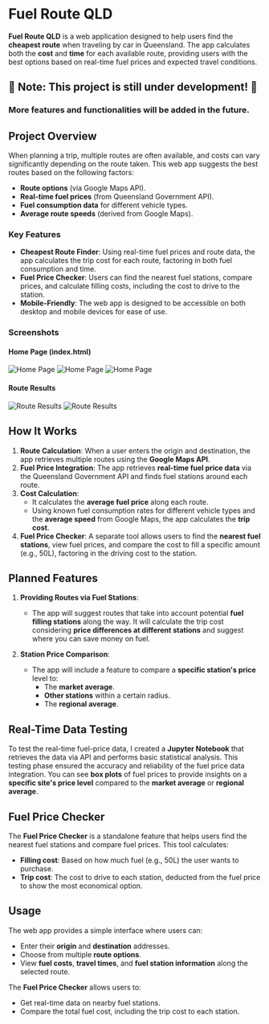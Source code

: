 # Fuel Route QLD

**Fuel Route QLD** is a web application designed to help users find the **cheapest route** when traveling by car in Queensland. The app calculates both the **cost** and **time** for each available route, providing users with the best options based on real-time fuel prices and expected travel conditions.

## 🚧 **Note: This project is still under development!** 🚧
### **More features and functionalities will be added in the future.**

## Project Overview

When planning a trip, multiple routes are often available, and costs can vary significantly depending on the route taken. This web app suggests the best routes based on the following factors:
- **Route options** (via Google Maps API).
- **Real-time fuel prices** (from Queensland Government API).
- **Fuel consumption data** for different vehicle types.
- **Average route speeds** (derived from Google Maps).

### Key Features

- **Cheapest Route Finder**: Using real-time fuel prices and route data, the app calculates the trip cost for each route, factoring in both fuel consumption and time.
- **Fuel Price Checker**: Users can find the nearest fuel stations, compare prices, and calculate filling costs, including the cost to drive to the station.
- **Mobile-Friendly**: The web app is designed to be accessible on both desktop and mobile devices for ease of use.


### Screenshots

#### Home Page (index.html)
![Home Page](screenshots/index_1.png)
![Home Page](screenshots/index_2.png)
![Home Page](screenshots/index_3.png)

#### Route Results
![Route Results](screenshots/route_1.png)
![Route Results](screenshots/route_2.png)

## How It Works

1. **Route Calculation**: When a user enters the origin and destination, the app retrieves multiple routes using the **Google Maps API**. 
2. **Fuel Price Integration**: The app retrieves **real-time fuel price data** via the Queensland Government API and finds fuel stations around each route.
3. **Cost Calculation**: 
   - It calculates the **average fuel price** along each route.
   - Using known fuel consumption rates for different vehicle types and the **average speed** from Google Maps, the app calculates the **trip cost**.
4. **Fuel Price Checker**: A separate tool allows users to find the **nearest fuel stations**, view fuel prices, and compare the cost to fill a specific amount (e.g., 50L), factoring in the driving cost to the station.

## Planned Features

1. **Providing Routes via Fuel Stations**: 
   - The app will suggest routes that take into account potential **fuel filling stations** along the way. It will calculate the trip cost considering **price differences at different stations** and suggest where you can save money on fuel.
   
2. **Station Price Comparison**: 
   - The app will include a feature to compare a **specific station's price** level to:
     - The **market average**.
     - **Other stations** within a certain radius.
     - The **regional average**.

## Real-Time Data Testing

To test the real-time fuel-price data, I created a **Jupyter Notebook** that retrieves the data via API and performs basic statistical analysis. This testing phase ensured the accuracy and reliability of the fuel price data integration.
You can see **box plots** of fuel prices to provide insights on a **specific site's price level** compared to the **market average** or **regional average**.

## Fuel Price Checker

The **Fuel Price Checker** is a standalone feature that helps users find the nearest fuel stations and compare fuel prices. This tool calculates:
- **Filling cost**: Based on how much fuel (e.g., 50L) the user wants to purchase.
- **Trip cost**: The cost to drive to each station, deducted from the fuel price to show the most economical option.

## Usage

The web app provides a simple interface where users can:
- Enter their **origin** and **destination** addresses.
- Choose from multiple **route options**.
- View **fuel costs**, **travel times**, and **fuel station information** along the selected route.

The **Fuel Price Checker** allows users to:
- Get real-time data on nearby fuel stations.
- Compare the total fuel cost, including the trip cost to each station.